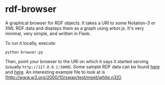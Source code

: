 rdf-browser
===========

A graphical browser for RDF objects. It takes a URI to some Notation-3 or XML RDF data and displays them as a graph using arbor.js. It's very minimal, very simple, and written in Flask.

To run it locally, execute:

    python browser.py

Then, point your browser to the URI on which it says it started serving (usually `http://127.0.0.1:5000`). Some sample RDF data can be found [here][samples1] and [here][samples2]. An interesting example file to look at is [http://www.w3.org/2000/10/swap/test/meet/white.n3]().

[samples1]: http://www.bl.uk/bibliographic/datasamples.html
[samples2]: http://www.rdfdata.org/
